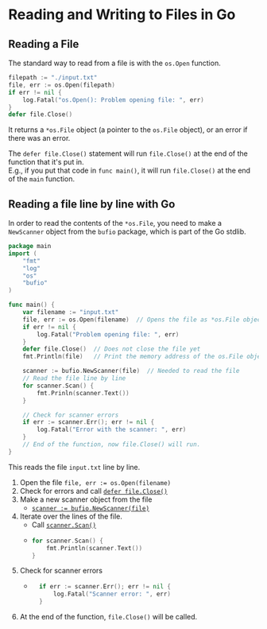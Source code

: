 
# Reading and Writing to Files in Go

## Reading a File
The standard way to read from a file is with the `os.Open` function.
```go
filepath := "./input.txt"
file, err := os.Open(filepath)
if err != nil {
    log.Fatal("os.Open(): Problem opening file: ", err)
}
defer file.Close()
```
It returns a `*os.File` object (a pointer to the `os.File` object),
or an error if there was an error.  

The `defer file.Close()` statement will run `file.Close()` at the end of
the function that it's put in.  
E.g., if you put that code in `func main()`, it will run `file.Close()` at the end
of the `main` function.  

## Reading a file line by line with Go
In order to read the contents of the `*os.File`, you need to make a `NewScanner` object from
the `bufio` package, which is part of the Go stdlib.  

```go
package main
import (
	"fmt"
	"log"
	"os"
    "bufio"
)

func main() {
    var filename := "input.txt"
    file, err := os.Open(filename)  // Opens the file as *os.File object
    if err != nil {
        log.Fatal("Problem opening file: ", err)
    }
    defer file.Close()  // Does not close the file yet
    fmt.Println(file)   // Print the memory address of the os.File object   

    scanner := bufio.NewScanner(file)  // Needed to read the file
    // Read the file line by line
    for scanner.Scan() {
        fmt.Prinln(scanner.Text())
    }

    // Check for scanner errors
    if err := scanner.Err(); err != nil {
        log.Fatal("Error with the scanner: ", err)
    }
    // End of the function, now file.Close() will run.
}
```

This reads the file `input.txt` line by line.  
1. Open the file `file, err := os.Open(filename)`
1. Check for errors and call [`defer file.Close()`](https://www.digitalocean.com/community/tutorials/understanding-defer-in-go)
1. Make a new scanner object from the file 
    * [`scanner := bufio.NewScanner(file)`](https://pkg.go.dev/bufio#Scanner)
1.  Iterate over the lines of the file.
    * Call [`scanner.Scan()`](https://pkg.go.dev/bufio#Scanner.Scan)
    * ```go
      for scanner.Scan() { 
          fmt.Println(scanner.Text())
      }
      ```
1. Check for scanner errors 
    * ```go
        if err := scanner.Err(); err != nil {
            log.Fatal("Scanner error: ", err)
        }
      ```
1. At the end of the function, `file.Close()` will be called.



